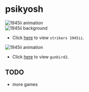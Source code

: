 # psikyosh

![1945ii animation](https://raw.githubusercontent.com/bombzj/arcade-sprite-viewer/master/res/anim1945ii.gif)<br/>
![1945ii background](https://raw.githubusercontent.com/bombzj/arcade-sprite-viewer/master/res/map1945ii.png)<br/>

* Click [here](https://bombzj.github.io/arcade-sprite-viewer/?1945ii) to view `strikers 1945ii`.

![1945ii animation](https://raw.githubusercontent.com/bombzj/arcade-sprite-viewer/master/res/animgunbird2.gif)<br/>

* Click [here](https://bombzj.github.io/arcade-sprite-viewer/?gunbird2) to view `gunbird2`.

## TODO
* more games
